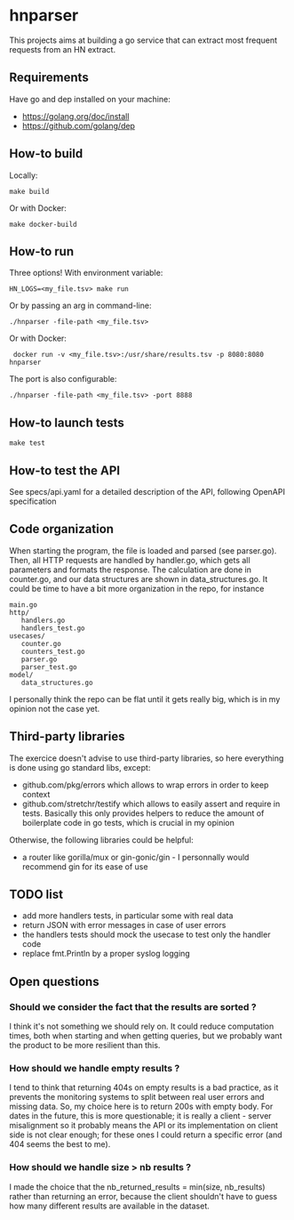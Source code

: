 # hnparser
This projects aims at building a go service that can extract most frequent requests from an HN extract.


## Requirements

Have go and dep installed on your machine:
- https://golang.org/doc/install
- https://github.com/golang/dep


## How-to build

Locally:
```shell
make build
```

Or with Docker:
```shell
make docker-build
```

## How-to run

Three options! With environment variable:

```shell
HN_LOGS=<my_file.tsv> make run
```

Or by passing an arg in command-line:

```shell
./hnparser -file-path <my_file.tsv>
```

Or with Docker:
```shell
 docker run -v <my_file.tsv>:/usr/share/results.tsv -p 8080:8080 hnparser
```

The port is also configurable:
```shell
./hnparser -file-path <my_file.tsv> -port 8888
```

## How-to launch tests
```shell
make test
```

## How-to test the API

See specs/api.yaml for a detailed description of the API, following OpenAPI specification


## Code organization

When starting the program, the file is loaded and parsed (see parser.go).
Then, all HTTP requests are handled by handler.go, which gets all parameters and formats
the response. The calculation are done in counter.go, and our data structures are shown in
data_structures.go.
It could be time to have a bit more organization in the repo, for instance
```shell
main.go
http/
   handlers.go
   handlers_test.go
usecases/
   counter.go
   counters_test.go
   parser.go
   parser_test.go
model/
   data_structures.go
```
I personally think the repo can be flat until it gets really big, which is in my opinion not the
case yet.


## Third-party libraries

The exercice doesn't advise to use third-party libraries,
so here everything is done using go standard libs, except:
- github.com/pkg/errors which allows to wrap errors in order to keep context
- github.com/stretchr/testify which allows to easily assert and require in tests.
  Basically this only provides helpers to reduce the amount of boilerplate code
  in go tests, which is crucial in my opinion

Otherwise, the following libraries could be helpful:
- a router like gorilla/mux or gin-gonic/gin - I personnally would recommend gin for its ease of use


## TODO list

- add more handlers tests, in particular some with real data
- return JSON with error messages in case of user errors
- the handlers tests should mock the usecase to test only the handler code
- replace fmt.Println by a proper syslog logging


## Open questions

### Should we consider the fact that the results are sorted ?

I think it's not something we should rely on. It could reduce computation times, both when starting
and when getting queries, but we probably want the product to be more resilient than this.


### How should we handle empty results ?

I tend to think that returning 404s on empty results is a bad practice, as it prevents the
monitoring systems to split between real user errors and missing data. So, my choice here
is to return 200s with empty body.
For dates in the future, this is more questionable; it is really a client - server
misalignment so it probably means the API or its implementation on client side is not clear
enough; for these ones I could return a specific error (and 404 seems the best to me).


### How should we handle size > nb results ?

I made the choice that the nb_returned_results = min(size, nb_results) rather than returning
an error, because the client shouldn't have to guess how many different results are available
in the dataset.
